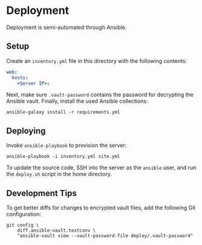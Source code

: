 # Deployment

Deployment is semi-automated through Ansible.

## Setup

Create an `inventory.yml` file in this directory with the following contents:
```yaml
web:
  hosts:
    <Server IP>:
```

Next, make sure `.vault-password` contains the password for decrypting the
Ansible vault. Finally, install the used Ansible collections:
```shell
ansible-galaxy install -r requirements.yml
```

## Deploying

Invoke `ansible-playbook` to provision the server:
```shell
ansible-playbook -i inventory.yml site.yml
```

To update the source code, SSH into the server as the `ansible` user, and run
the `deploy.sh` script in the home directory.

## Development Tips

To get better diffs for changes to encrypted vault files, add the following
Git configuration:
```shell
git config \
    diff.ansible-vault.textconv \
    "ansible-vault view --vault-password-file deploy/.vault-password"
```
